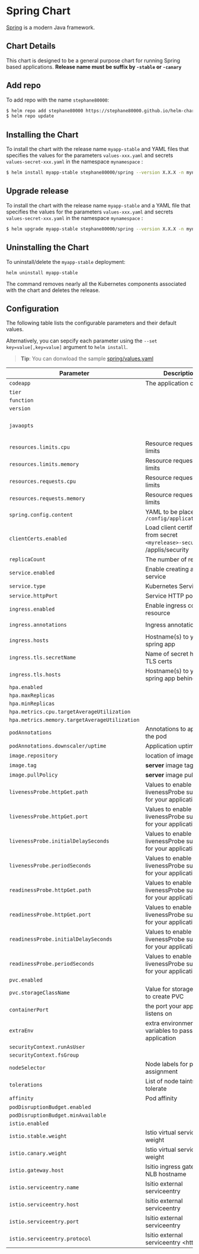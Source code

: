 # Spring Chart

[Spring](http://spring.io/) is a modern Java framework.

## Chart Details

This chart is designed to be a general purpose chart for running Spring based applications.
**Release name must be suffix by `-stable` or `-canary`**

## Add repo

To add repo with the name `stephane80000`:

```bash
$ helm repo add stephane80000 https://stephane80000.github.io/helm-charts/
$ helm repo update
```

## Installing the Chart

To install the chart with the release name `myapp-stable` and YAML files that specifies the values for the parameters `values-xxx.yaml` and secrets `values-secret-xxx.yaml` in the namespace `mynamespace` :

```bash
$ helm install myapp-stable stephane80000/spring --version X.X.X -n mynamespace -f values-xxx.yaml -f values-secret-xxx.yaml --set image.repository=de.icr.io/myimage,image.tag=0.0.2
```

## Upgrade release

To install the chart with the release name `myapp-stable` and a YAML file that specifies the values for the parameters `values-xxx.yaml` and secrets `values-secret-xxx.yaml` in the namespace `mynamespace` :

```bash
$ helm upgrade myapp-stable stephane80000/spring --version X.X.X -n mynamespace -f values-xxx.yaml -f values-secret-xxx.yaml --reuse-values
```

## Uninstalling the Chart

To uninstall/delete the `myapp-stable` deployment:

```console
helm uninstall myapp-stable
```

The command removes nearly all the Kubernetes components associated with the
chart and deletes the release.

## Configuration

The following table lists the configurable parameters and their default values.

Alternatively, you can sepcify each parameter using the `--set key=value[,key=value]` argument to `helm install`.


> **Tip**: You can donwload the sample [spring/values.yaml](spring/values.yaml)

| Parameter | Description | Default |
|-----------|-------------|---------|
| `codeapp` | The application code | `00000` |
| `tier` |  | `PA` |
| `function` |  | `nil` |
| `version` |  | `stable` |
| `javaopts` |  | `-Dspring.profiles.active=cloud-dev -Dspring.config.additional-location=/applis/config/external-config.yml` |
| `resources.limits.cpu` | Resource requests and limits | `1000m` |
| `resources.limits.memory` | Resource requests and limits | `512Mi` |
| `resources.requests.cpu` | Resource requests and limits | `100m` |
| `resources.requests.memory` | Resource requests and limits | `256Mi` |
| `spring.config.content` | YAML to be placed in `/config/application.yml` | `nil` |
| `clientCerts.enabled` | Load client certificate from secret `<myrelease>-security` in /applis/security | `false` | 
| `replicaCount` | The number of replicas | `1` |
| `service.enabled` | Enable creating a service | `true` |
| `service.type` | Kubernetes Service type | `ClusterIP` |
| `service.httpPort`| Service HTTP port | `80` |
| `ingress.enabled` | Enable ingress controller resource | `false` |
| `ingress.annotations` | Ingress annotations | `ingress.bluemix.net/redirect-to-https: "True"` |
| `ingress.hosts` | Hostname(s) to your spring app | `[]` |
| `ingress.tls.secretName` | Name of secret holding TLS certs | `nil` |
| `ingress.tls.hosts` | Hostname(s) to your spring app behind TLS | `[]` |
| `hpa.enabled` |  | `true` |
| `hpa.maxReplicas` |  | `2` |
| `hpa.minReplicas` |  | `1` |
| `hpa.metrics.cpu.targetAverageUtilization` |  | `70` |
| `hpa.metrics.memory.targetAverageUtilization` |  | `90` |
| `podAnnotations` | Annotations to apply to the pod | `{}` |
| `podAnnotations.downscaler/uptime` | Application uptime | `Mon-Fri 07:30-20:00 CET` |
| `image.repository`  | location of image to run | `nil` |
| `image.tag`         | **server** image tag | `nil` |
| `image.pullPolicy`  | **server** image pull policy | `IfNotPresent` |
| `livenessProbe.httpGet.path` | Values to enable livenessProbe suitable for your application | `/actuator/health` |
| `livenessProbe.httpGet.port` | Values to enable livenessProbe suitable for your application | `http` |
| `livenessProbe.initialDelaySeconds` | Values to enable livenessProbe suitable for your application | `60` |
| `livenessProbe.periodSeconds` | Values to enable livenessProbe suitable for your application | `10` |
| `readinessProbe.httpGet.path` | Values to enable livenessProbe suitable for your application | `/actuator/health` |
| `readinessProbe.httpGet.port` | Values to enable livenessProbe suitable for your application | `http` |
| `readinessProbe.initialDelaySeconds` | Values to enable livenessProbe suitable for your application | `60` |
| `readinessProbe.periodSeconds` | Values to enable livenessProbe suitable for your application | `10` |
| `pvc.enabled` |  | `false` |
| `pvc.storageClassName` | Value for storageClass to create PVC | `ibmc-s3fs-standard-standard-regional` |
| `containerPort` | the port your application listens on | `8080` |
| `extraEnv` | extra environment variables to pass to your application | `{}` |
| `securityContext.runAsUser` |  | `1000` |
| `securityContext.fsGroup` |  | `1000` |
| `nodeSelector` | Node labels for pod assignment | `{}` |
| `tolerations` | List of node taints to tolerate | `[]` |
| `affinity` | Pod affinity | `{}` |
| `podDisruptionBudget.enabled` |  | `true` |
| `podDisruptionBudget.minAvailable` |  | `1` |
| `istio.enabled` |  | `false` |
| `istio.stable.weight` | Istio virtual service weight | `100` |
| `istio.canary.weight` | Istio virtual service weight | `0` |
| `istio.gateway.host` | Isitio ingress gateway NLB hostname | `nil` |
| `istio.serviceentry.name` | Isitio external serviceentry | `nil` |
| `istio.serviceentry.host` | Isitio external serviceentry | `nil` |
| `istio.serviceentry.port` | Isitio external serviceentry | `nil` |
| `istio.serviceentry.protocol` | Isitio external serviceentry <http|https|TCP> | `nil` |